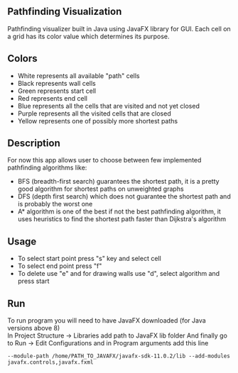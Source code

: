 Pathfinding Visualization
-------------------------

Pathfinding visualizer built in Java using JavaFX library for GUI. Each cell on a grid has its color value which determines its purpose.

Colors
------

* White represents all available "path" cells
* Black represents wall cells
* Green represents start cell
* Red represents end cell
* Blue represents all the cells that are visited and not yet closed
* Purple represents all the visited cells that are closed
* Yellow represents one of possibly more shortest paths

Description
-----------

For now this app allows user to choose between few implemented pathfinding algorithms like:
* BFS (breadth-first search) guarantees the shortest path, it is a pretty good algorithm for shortest paths on unweighted graphs
* DFS (depth first search) which does not guarantee the shortest path and is probably the worst one 
* A* algorithm is one of the best if not the best pathfinding algorithm, it uses heuristics to find the shortest path faster than Dijkstra's algorithm

Usage
-----

* To select start point press "s" key and select cell
* To select end point press "f"
* To delete use "e" and for drawing walls use "d", select algorithm and press start

Run
---

To run program you will need to have JavaFX downloaded (for Java versions above 8)  
In Project Structure -> Libraries add path to JavaFX lib folder
And finally go to Run -> Edit Configurations and in Program arguments add this line

```
--module-path /home/PATH_TO_JAVAFX/javafx-sdk-11.0.2/lib --add-modules javafx.controls,javafx.fxml
```
